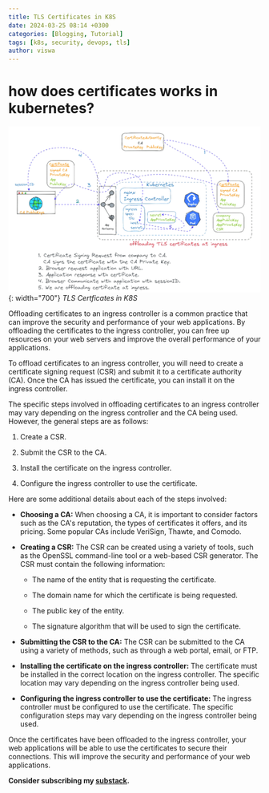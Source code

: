 ```yaml
---
title: TLS Certificates in K8S
date: 2024-03-25 08:14 +0300
categories: [Blogging, Tutorial]
tags: [k8s, security, devops, tls]
author: viswa
---
```


# how does certificates works in kubernetes?
![Desktop View](/assets/posts/2024-03-26-TLS%20Certs%20in%20K8S/certificate.gif){: width="700"}
_TLS Certficates in K8S_

Offloading certificates to an ingress controller is a common practice that can improve the security and performance of your web applications. By offloading the certificates to the ingress controller, you can free up resources on your web servers and improve the overall performance of your applications.

To offload certificates to an ingress controller, you will need to create a certificate signing request (CSR) and submit it to a certificate authority (CA). Once the CA has issued the certificate, you can install it on the ingress controller.

The specific steps involved in offloading certificates to an ingress controller may vary depending on the ingress controller and the CA being used. However, the general steps are as follows:

1. Create a CSR.

2. Submit the CSR to the CA.

3. Install the certificate on the ingress controller.

4. Configure the ingress controller to use the certificate.

Here are some additional details about each of the steps involved:

- **Choosing a CA:** When choosing a CA, it is important to consider factors such as the CA's reputation, the types of certificates it offers, and its pricing. Some popular CAs include VeriSign, Thawte, and Comodo.

- **Creating a CSR:** The CSR can be created using a variety of tools, such as the OpenSSL command-line tool or a web-based CSR generator. The CSR must contain the following information:

    - The name of the entity that is requesting the certificate.

    - The domain name for which the certificate is being requested.

    - The public key of the entity.

    - The signature algorithm that will be used to sign the certificate.

- **Submitting the CSR to the CA:** The CSR can be submitted to the CA using a variety of methods, such as through a web portal, email, or FTP.

- **Installing the certificate on the ingress controller:** The certificate must be installed in the correct location on the ingress controller. The specific location may vary depending on the ingress controller being used.

- **Configuring the ingress controller to use the certificate:** The ingress controller must be configured to use the certificate. The specific configuration steps may vary depending on the ingress controller being used.

Once the certificates have been offloaded to the ingress controller, your web applications will be able to use the certificates to secure their connections. This will improve the security and performance of your web applications.

**Consider subscribing my [substack](https://viswanathreddy.substack.com/).**

